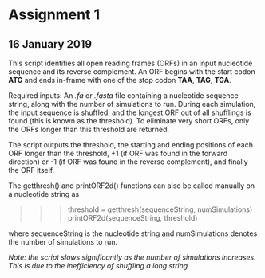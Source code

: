 # Assignment 1

## 16 January 2019

This script identifies all open reading frames (ORFs) in an input nucleotide sequence and its reverse complement. An ORF begins with the start codon **ATG** and ends in-frame with one of the stop codon **TAA**, **TAG**, **TGA**.

Required inputs: An *.fa* or *.fasta* file containing a nucleotide sequence string, along with the number of simulations to run. During each simulation, the input sequence is shuffled, and the longest ORF out of all shufflings is found (this is known as the threshold). To eliminate very short ORFs, only the ORFs longer than this threshold are returned.

The script outputs the threshold, the starting and ending positions of each ORF longer than the threshold, +1 (if ORF was found in the forward direction) or -1 (if ORF was found in the reverse complement), and finally the ORF itself.

The getthresh() and printORF2d() functions can also be called manually on a nucleotide string as 

>>>threshold = getthresh(sequenceString, numSimulations)
>>>printORF2d(sequenceString, threshold)

where sequenceString is the nucleotide string and numSimulations denotes the number of simulations to run.

*Note: the script slows significantly as the number of simulations increases. This is due to the inefficiency of shuffling a long string.*